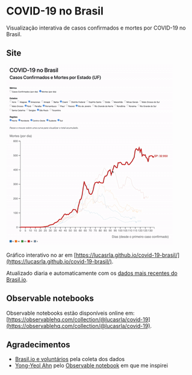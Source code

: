 # COVID-19 no Brasil

Visualização interativa de casos confirmados e mortes por COVID-19 no Brasil. 

## Site

![Demo](demo.gif)

Gráfico interativo no ar em [https://lucasrla.github.io/covid-19-brasil/](https://lucasrla.github.io/covid-19-brasil/).

Atualizado diaria e automaticamente com os [dados mais recentes do Brasil.io](https://brasil.io).

## Observable notebooks

Observable notebooks estão disponíveis online em: [https://observablehq.com/collection/@lucasrla/covid-19](https://observablehq.com/collection/@lucasrla/covid-19).

## Agradecimentos

- [Brasil.io e voluntários](https://data.brasil.io/dataset/covid19/_meta/list.html) pela coleta dos dados
- [Yong-Yeol Ahn](http://yongyeol.com) pelo [Observable notebook](https://observablehq.com/@yy/covid-19-spreading-trends) em que me inspirei
